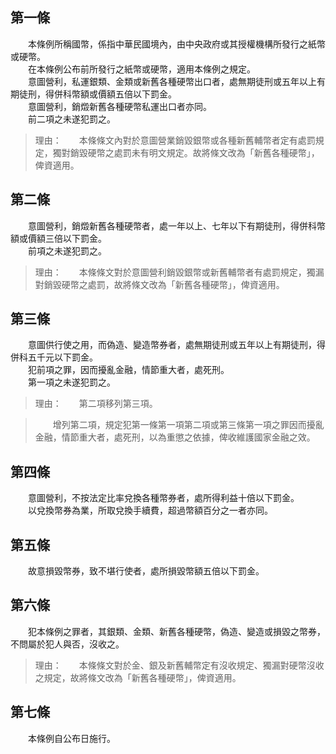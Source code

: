 第一條 
-------
　　本條例所稱國幣，係指中華民國境內，由中央政府或其授權機構所發行之紙幣或硬幣。  
　　在本條例公布前所發行之紙幣或硬幣，適用本條例之規定。  
　　意圖營利，私運銀類、金類或新舊各種硬幣出口者，處無期徒刑或五年以上有期徒刑，得併科幣額或價額五倍以下罰金。  
　　意圖營利，銷燬新舊各種硬幣私運出口者亦同。  
　　前二項之未遂犯罰之。  
> 理由：　　本條條文內對於意圖營業銷毀銀幣或各種新舊輔幣者定有處罰規定，獨對銷毀硬幣之處罰未有明文規定。故將條文改為「新舊各種硬幣」，俾資適用。



第二條 
-------
　　意圖營利，銷燬新舊各種硬幣者，處一年以上、七年以下有期徒刑，得併科幣額或價額三倍以下罰金。  
　　前項之未遂犯罰之。  
> 理由：　　本條條文對於意圖營利銷毀銀幣或新舊輔幣者有處罰規定，獨漏對銷毀硬幣之處罰，故將條文改為「新舊各種硬幣」，俾資適用。



第三條 
-------
　　意圖供行使之用，而偽造、變造幣券者，處無期徒刑或五年以上有期徒刑，得併科五千元以下罰金。  
　　犯前項之罪，因而擾亂金融，情節重大者，處死刑。  
　　第一項之未遂犯罰之。  
> 理由：　　第二項移列第三項。

> 　　增列第二項，規定犯第一條第一項第二項或第三條第一項之罪因而擾亂金融，情節重大者，處死刑，以為重懲之依據，俾收維護國家金融之效。



第四條 
-------
　　意圖營利，不按法定比率兌換各種幣券者，處所得利益十倍以下罰金。  
　　以兌換幣券為業，所取兌換手續費，超過幣額百分之一者亦同。  


第五條 
-------
　　故意損毀幣券，致不堪行使者，處所損毀幣額五倍以下罰金。  


第六條 
-------
　　犯本條例之罪者，其銀類、金類、新舊各種硬幣，偽造、變造或損毀之幣券，不問屬於犯人與否，沒收之。  
> 理由：　　本條條文對於金、銀及新舊輔幣定有沒收規定、獨漏對硬幣沒收之規定，故將條文改為「新舊各種硬幣」，俾資適用。



第七條 
-------
　　本條例自公布日施行。